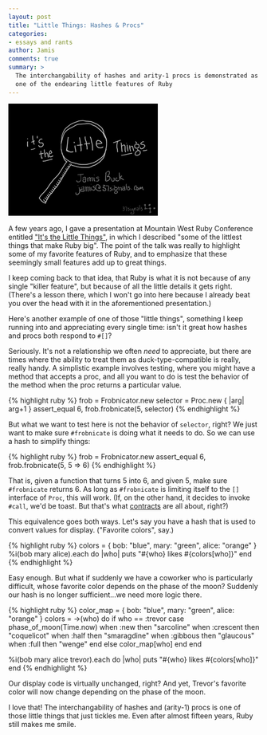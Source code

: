 ```yaml
---
layout: post
title: "Little Things: Hashes & Procs"
categories:
- essays and rants
author: Jamis
comments: true
summary: >
  The interchangability of hashes and arity-1 procs is demonstrated as
  one of the endearing little features of Ruby
---
```


<a href="http://confreaks.tv/videos/mwrc2012-it-s-the-little-things"><img src="/images/20150905-little-things.png" width="300" height="225" class="right" /></a>

A few years ago, I gave a presentation at Mountain West Ruby Conference entitled ["It's the Little Things"](http://confreaks.tv/videos/mwrc2012-it-s-the-little-things), in which I described "some of the littlest things that make Ruby big". The point of the talk was really to highlight some of my favorite features of Ruby, and to emphasize that these seemingly small features add up to great things.

I keep coming back to that idea, that Ruby is what it is not because of any single "killer feature", but because of all the little details it gets right. (There's a lesson there, which I won't go into here because I already beat you over the head with it in the aforementioned presentation.)

Here's another example of one of those "little things", something I keep running into and appreciating every single time: isn't it great how hashes and procs both respond to `#[]`?

Seriously. It's not a relationship we often _need_ to appreciate, but there are times where the ability to treat them as duck-type-compatible is really, really handy. A simplistic example involves testing, where you might have a method that accepts a proc, and all you want to do is test the behavior of the method when the proc returns a particular value.

{% highlight ruby %}
frob = Frobnicator.new
selector = Proc.new { |arg| arg+1 }
assert_equal 6, frob.frobnicate(5, selector)
{% endhighlight %}

But what we want to test here is not the behavior of `selector`, right? We just want to make sure `#frobnicate` is doing what it needs to do. So we can use a hash to simplify things:

{% highlight ruby %}
frob = Frobnicator.new
assert_equal 6, frob.frobnicate(5, 5 => 6)
{% endhighlight %}

That is, given a function that turns 5 into 6, and given 5, make sure `#frobnicate` returns 6. As long as `#frobnicate` is limiting itself to the `[]` interface of `Proc`, this will work. (If, on the other hand, it decides to invoke `#call`, we'd be toast. But that's what [contracts](https://en.wikipedia.org/wiki/Design_by_contract) are all about, right?)

This equivalence goes both ways. Let's say you have a hash that is used to convert values for display. ("Favorite colors", say.)

{% highlight ruby %}
colors = { bob: "blue", mary: "green", alice: "orange" }
%i(bob mary alice).each do |who|
  puts "#{who} likes #{colors[who]}"
end
{% endhighlight %}

Easy enough. But what if suddenly we have a coworker who is particularly difficult, whose favorite color depends on the phase of the moon? Suddenly our hash is no longer sufficient...we need more logic there.

{% highlight ruby %}
color_map = { bob: "blue", mary: "green", alice: "orange" }
colors = ->(who) do
  if who == :trevor
    case phase_of_moon(Time.now)
      when :new      then "sarcoline"
      when :crescent then "coquelicot"
      when :half     then "smaragdine"
      when :gibbous  then "glaucous"
      when :full     then "wenge"
    end
  else
    color_map[who]
  end
end

%i(bob mary alice trevor).each do |who|
  puts "#{who} likes #{colors[who]}"
end
{% endhighlight %}

Our display code is virtually unchanged, right? And yet, Trevor's favorite color will now change depending on the phase of the moon.

I love that! The interchangability of hashes and (arity-1) procs is one of those little things that just tickles me. Even after almost fifteen years, Ruby still makes me smile.

